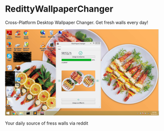 # RedittyWallpaperChanger
Cross-Platform Desktop Wallpaper Changer. Get fresh walls every day!

<img src="reditty/screenshot.png">

Your daily source of fress walls via reddit
